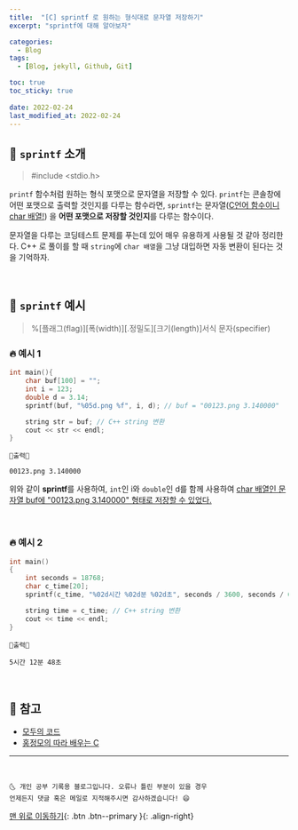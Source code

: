 ```yaml
---
title:  "[C] sprintf 로 원하는 형식대로 문자열 저장하기"
excerpt: "sprintf에 대해 알아보자"

categories:
  - Blog
tags:
  - [Blog, jekyll, Github, Git]

toc: true
toc_sticky: true
 
date: 2022-02-24
last_modified_at: 2022-02-24
---
```


## 🚀 `sprintf` 소개

> #include \<stdio.h>

`printf` 함수처럼 원하는 형식 포맷으로 문자열을 저장할 수 있다. `printf`는 콘솔창에 어떤 포맷으로 출력할 것인지를 다루는 함수라면, `sprintf`는 문자열(<u>C언어 함수이니 char 배열!</u>) 을 **어떤 포맷으로 저장할 것인지**를 다루는 함수이다. 

문자열을 다루는 코딩테스트 문제를 푸는데 있어 매우 유용하게 사용될 것 같아 정리한다. C++ 로 풀이를 할 때 `string`에 `char 배열`을 그냥 대입하면 자동 변환이 된다는 것을 기억하자.

<br>

## 🚀 `sprintf` 예시

> %[플래그(flag)][폭(width)][.정밀도][크기(length)]서식 문자(specifier)

### 🔥 예시 1

```cpp
int main(){
    char buf[100] = "";
    int i = 123;
    double d = 3.14;
    sprintf(buf, "%05d.png %f", i, d); // buf = "00123.png 3.140000"

    string str = buf; // C++ string 변환
    cout << str << endl;
}
```
```
💎출력💎

00123.png 3.140000
```

위와 같이 **sprintf**를 사용하여, `int`인 i와 `double`인 d를 함께 사용하여 <u>char 배열인 문자열 buf에 "00123.png 3.140000" 형태로 저장할 수 있었다.</u>

<br>

### 🔥 예시 2

```cpp
int main()
{
    int seconds = 18768;
    char c_time[20];
    sprintf(c_time, "%02d시간 %02d분 %02d초", seconds / 3600, seconds / 60 % 60, seconds % 60);

    string time = c_time; // C++ string 변환
    cout << time << endl;
}
```
```
💎출력💎

5시간 12분 48초
```

<br>

## 🚀 참고

- [모두의 코드](https://modoocode.com/66)
- [홍정모의 따라 배우는 C](https://www.inflearn.com/course/following-c/dashboard)


***
<br>

    🌜 개인 공부 기록용 블로그입니다. 오류나 틀린 부분이 있을 경우 
    언제든지 댓글 혹은 메일로 지적해주시면 감사하겠습니다! 😄

[맨 위로 이동하기](#){: .btn .btn--primary }{: .align-right}